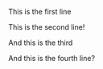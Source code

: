 This is the first line

This is the second line!

And this is the third

And this is the fourth line?

